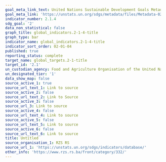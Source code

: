 ```yaml
---
goal_meta_link_text: United Nations Sustainable Development Goals Metadata (PDF 426 KB)
goal_meta_link: 'https://unstats.un.org/sdgs/metadata/files/Metadata-02-01-04.pdf'
indicator_number: 2.1.4
sdg_goal: '2'
data_non_statistical: false
graph_title: global_indicators.2-1-4-title
graph_type: bar
indicator_name: global_indicators.2-1-4-title
indicator_sort_order: 02-01-04
published: true
reporting_status: complete
target_name: global_targets.2-1-title
target_id: '2.1'
un_custodian_agency: Food and Agriculture Organisation of the United Nations (FAO)
un_designated_tier: '1'
data_show_map: false
source_active_1: true
source_url_text_1: Link to source
source_active_2: false
source_url_text_2: Link to Source
source_active_3: false
source_url_3: Link to source
source_active_4: false
source_url_text_4: Link to source
source_active_5: false
source_url_text_5: Link to source
source_active_6: false
source_url_text_6: Link to source
title: Untitled
source_organisation_1: RZS RS
source_url_1: 'https://unstats.un.org/sdgs/indicators/database/'
other_info: 'https://www.rzs.rs.ba/front/category/332/'
---
```

